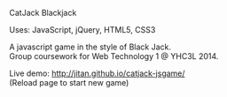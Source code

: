 CatJack Blackjack 

Uses: JavaScript, jQuery, HTML5, CSS3  

A javascript game in the style of Black Jack.  
Group coursework for Web Technology 1 @ YHC3L 2014.

Live demo: http://jitan.github.io/catjack-jsgame/  
(Reload page to start new game)
